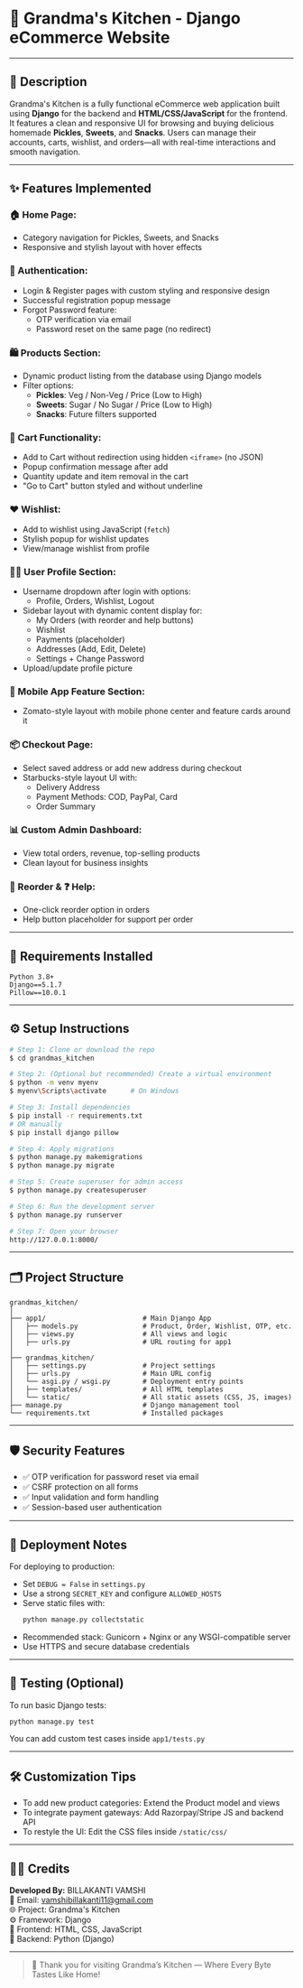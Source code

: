 # 🍲 Grandma's Kitchen - Django eCommerce Website

---

## 📜 Description
Grandma's Kitchen is a fully functional eCommerce web application built using **Django** for the backend and **HTML/CSS/JavaScript** for the frontend. It features a clean and responsive UI for browsing and buying delicious homemade **Pickles**, **Sweets**, and **Snacks**. Users can manage their accounts, carts, wishlist, and orders—all with real-time interactions and smooth navigation.

---

## ✨ Features Implemented

### 🏠 Home Page:
- Category navigation for Pickles, Sweets, and Snacks
- Responsive and stylish layout with hover effects

### 🔐 Authentication:
- Login & Register pages with custom styling and responsive design
- Successful registration popup message
- Forgot Password feature:
  - OTP verification via email
  - Password reset on the same page (no redirect)

### 🛍️ Products Section:
- Dynamic product listing from the database using Django models
- Filter options:
  - **Pickles**: Veg / Non-Veg / Price (Low to High)
  - **Sweets**: Sugar / No Sugar / Price (Low to High)
  - **Snacks**: Future filters supported

### 🛒 Cart Functionality:
- Add to Cart without redirection using hidden `<iframe>` (no JSON)
- Popup confirmation message after add
- Quantity update and item removal in the cart
- "Go to Cart" button styled and without underline

### ❤️ Wishlist:
- Add to wishlist using JavaScript (`fetch`)
- Stylish popup for wishlist updates
- View/manage wishlist from profile

### 🙍‍♂️ User Profile Section:
- Username dropdown after login with options:
  - Profile, Orders, Wishlist, Logout
- Sidebar layout with dynamic content display for:
  - My Orders (with reorder and help buttons)
  - Wishlist
  - Payments (placeholder)
  - Addresses (Add, Edit, Delete)
  - Settings + Change Password
- Upload/update profile picture

### 📱 Mobile App Feature Section:
- Zomato-style layout with mobile phone center and feature cards around it

### 📦 Checkout Page:
- Select saved address or add new address during checkout
- Starbucks-style layout UI with:
  - Delivery Address
  - Payment Methods: COD, PayPal, Card
  - Order Summary

### 📊 Custom Admin Dashboard:
- View total orders, revenue, top-selling products
- Clean layout for business insights

### 🔁 Reorder & ❓ Help:
- One-click reorder option in orders
- Help button placeholder for support per order

---

## 🧰 Requirements Installed

```
Python 3.8+
Django==5.1.7
Pillow==10.0.1
```

---

## ⚙️ Setup Instructions

```bash
# Step 1: Clone or download the repo
$ cd grandmas_kitchen

# Step 2: (Optional but recommended) Create a virtual environment
$ python -m venv myenv
$ myenv\Scripts\activate      # On Windows

# Step 3: Install dependencies
$ pip install -r requirements.txt
# OR manually
$ pip install django pillow

# Step 4: Apply migrations
$ python manage.py makemigrations
$ python manage.py migrate

# Step 5: Create superuser for admin access
$ python manage.py createsuperuser

# Step 6: Run the development server
$ python manage.py runserver

# Step 7: Open your browser
http://127.0.0.1:8000/
```

---

## 🗂️ Project Structure

```
grandmas_kitchen/
│
├── app1/                        # Main Django App
│   ├── models.py                # Product, Order, Wishlist, OTP, etc.
│   ├── views.py                 # All views and logic
│   ├── urls.py                  # URL routing for app1
│
├── grandmas_kitchen/
│   ├── settings.py              # Project settings
│   ├── urls.py                  # Main URL config
│   └── asgi.py / wsgi.py        # Deployment entry points
│   ├── templates/               # All HTML templates
│   └── static/                  # All static assets (CSS, JS, images)
├── manage.py                    # Django management tool
└── requirements.txt             # Installed packages
```

---

## 🛡️ Security Features

- ✅ OTP verification for password reset via email
- ✅ CSRF protection on all forms
- ✅ Input validation and form handling
- ✅ Session-based user authentication

---

## 🚀 Deployment Notes

For deploying to production:

- Set `DEBUG = False` in `settings.py`
- Use a strong `SECRET_KEY` and configure `ALLOWED_HOSTS`
- Serve static files with:
  ```bash
  python manage.py collectstatic
  ```
- Recommended stack: Gunicorn + Nginx or any WSGI-compatible server
- Use HTTPS and secure database credentials

---

## 🧪 Testing (Optional)

To run basic Django tests:

```bash
python manage.py test
```

You can add custom test cases inside `app1/tests.py`

---

## 🛠️ Customization Tips

- To add new product categories: Extend the Product model and views
- To integrate payment gateways: Add Razorpay/Stripe JS and backend API
- To restyle the UI: Edit the CSS files inside `/static/css/`

---

## 🧑‍💻 Credits

**Developed By:** BILLAKANTI VAMSHI  
📧 Email: [vamshibillakanti11@gmail.com](mailto:vamshibillakanti11@gmail.com)  
🌐 Project: Grandma's Kitchen  
⚙️ Framework: Django  
🎨 Frontend: HTML, CSS, JavaScript  
🧠 Backend: Python (Django)

---

> 💖 Thank you for visiting Grandma’s Kitchen — Where Every Byte Tastes Like Home!

